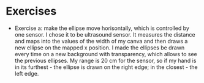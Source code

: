 # Exercises
* Exercise a: make the ellipse move horisontally, which is controlled by one sensor. I chose it to be ultrasound sensor. It measures the distance and maps into the values of the width of my canva and then draws a new ellipse on the mapped x position. I made the ellipses be drawn every time on a new background with transparency, which allows to see the previous ellipses. My range is 20 cm for the sensor, so if my hand is in its furthest - the ellipse is drawn on the right edge; in the closest - the left edge.
